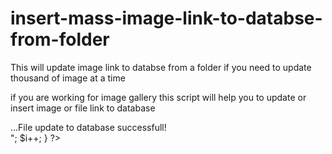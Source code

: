 insert-mass-image-link-to-databse-from-folder
=============================================

This will update image link to databse from a folder if you need to update thousand of image at a time

if you are working for image gallery this script will help you to update or insert image or file link to database



<?php
$con=mysqli_connect("localhost","database_user","database_password","kdatabse_name");
// Check connection
if (mysqli_connect_errno())
  {
  echo "Failed to connect to MySQL: " . mysqli_connect_error();
  }



$filenames=glob("wallpaper/*.*"); /*image of files on this folder*/
$count=count($filenames); /*Count files number*/
$i=0;
$categoryString="popular"; /*files category on databse*/
$totalView="0";
$totalDownload="0";
$currentRating="0";

while($i<$count)
  {
        
 echo  $filelink="http://example.com/gallery/".$filenames[$i];
 
 
  @mysqli_query($con,"INSERT INTO gallery_table (category, image_url, total_view, total_download,current_rating)
                   VALUES ('$categoryString', '$filelink ','$totalView','$totalDownload','$currentRating')");


echo "<br>...File update to database successfull!<br>";

$i++;
  }
?>
